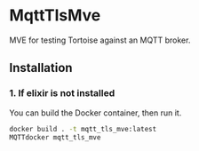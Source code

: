 # MqttTlsMve

MVE for testing Tortoise against an MQTT broker.

## Installation

### 1. If elixir is not installed

You can build the Docker container, then run it.

```sh
docker build . -t mqtt_tls_mve:latest
MQTTdocker mqtt_tls_mve
```